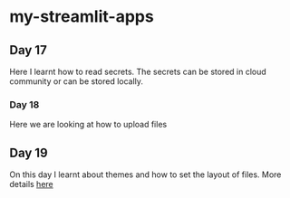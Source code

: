 # my-streamlit-apps

## Day 17
Here I learnt how to read secrets. The secrets can be stored in cloud community or can be stored locally.

### Day 18
Here we are looking at how to upload files


## Day 19
On this day I learnt about themes and how to set the layout of files.
More details [here](https://docs.streamlit.io/develop/api-reference/layout)